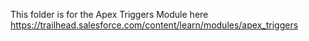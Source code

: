This folder is for the Apex Triggers Module here
https://trailhead.salesforce.com/content/learn/modules/apex_triggers


